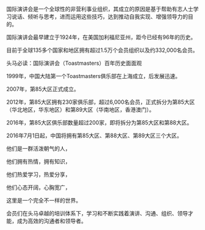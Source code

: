 国际演讲会是一个全球性的非营利事业组织，其成立的原因是基于帮助有志人士学习说话、倾听与思考，进而运用这些技巧，达到推动自我实现、增强领导力的目的。



国际演讲会最早建立于1924年，在美国加利福尼亚州，距今已经有96年的历史。

目前于全球135多个国家和地区拥有超过1.5万个会员组织以及约332,000名会员。



头马必读：国际演讲会（Toastmasters）百年历史面面观



1999年，中国大陆第一个Toastmasters俱乐部在上海成立，后发展迅速。

2007年，第85大区正式成立。

2012年，第85大区拥有230家俱乐部，超过6,000名会员，正式拆分为第85大区（华北地区，华东地区）和第89大区（华南地区，香港澳门）。

2016年，第85大区俱乐部数量超过200家，即将拆分为第85大区和第88大区。

2016年7月1日起，中国将拥有第85大区、第88大区、第89大区三个大区。



他们是一群活泼朝气的人，

他们拥有热情，拥有知识，

他们热爱学习，热爱分享，

他们心态开阔，心胸宽广，

这里是一个完全不一样的世界。



会员们在头马卓越的培训体系下，学习和不断实践着演讲、沟通、组织、领导才能，成为高效的沟通者和领导者。